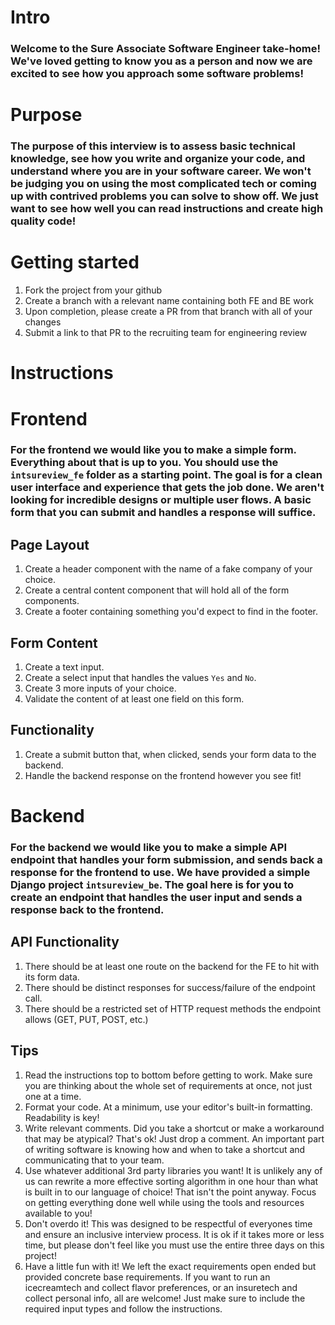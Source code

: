 # Intro

### Welcome to the Sure Associate Software Engineer take-home! We've loved getting to know you as a person and now we are excited to see how you approach some software problems!

# Purpose

### The purpose of this interview is to assess basic technical knowledge, see how you write and organize your code, and understand where you are in your software career. We won't be judging you on using the most complicated tech or coming up with contrived problems you can solve to show off. We just want to see how well you can read instructions and create high quality code!

# Getting started

1. Fork the project from your github
2. Create a branch with a relevant name containing both FE and BE work
3. Upon completion, please create a PR from that branch with all of your changes
4. Submit a link to that PR to the recruiting team for engineering review

# Instructions

# Frontend

### For the frontend we would like you to make a simple form. Everything about that is up to you. You should use the `intsureview_fe` folder as a starting point. The goal is for a clean user interface and experience that gets the job done. We aren't looking for incredible designs or multiple user flows. A basic form that you can submit and handles a response will suffice.

## Page Layout

1. Create a header component with the name of a fake company of your choice.
2. Create a central content component that will hold all of the form components.
3. Create a footer containing something you'd expect to find in the footer.

## Form Content

1. Create a text input.
2. Create a select input that handles the values `Yes` and `No`.
3. Create 3 more inputs of your choice.
4. Validate the content of at least one field on this form.

## Functionality

1. Create a submit button that, when clicked, sends your form data to the backend.
2. Handle the backend response on the frontend however you see fit!

# Backend

### For the backend we would like you to make a simple API endpoint that handles your form submission, and sends back a response for the frontend to use. We have provided a simple Django project `intsureview_be`. The goal here is for you to create an endpoint that handles the user input and sends a response back to the frontend.

## API Functionality

1. There should be at least one route on the backend for the FE to hit with its form data.
2. There should be distinct responses for success/failure of the endpoint call.
3. There should be a restricted set of HTTP request methods the endpoint allows (GET, PUT, POST, etc.)

## Tips

1. Read the instructions top to bottom before getting to work. Make sure you are thinking about the whole set of requirements at once, not just one at a time.
2. Format your code. At a minimum, use your editor's built-in formatting. Readability is key!
3. Write relevant comments. Did you take a shortcut or make a workaround that may be atypical? That's ok! Just drop a comment. An important part of writing software is knowing how and when to take a shortcut and communicating that to your team.
4. Use whatever additional 3rd party libraries you want! It is unlikely any of us can rewrite a more effective sorting algorithm in one hour than what is built in to our language of choice! That isn't the point anyway. Focus on getting everything done well while using the tools and resources available to you!
5. Don't overdo it! This was designed to be respectful of everyones time and ensure an inclusive interview process. It is ok if it takes more or less time, but please don't feel like you must use the entire three days on this project!
6. Have a little fun with it! We left the exact requirements open ended but provided concrete base requirements. If you want to run an icecreamtech and collect flavor preferences, or an insuretech and collect personal info, all are welcome! Just make sure to include the required input types and follow the instructions.
